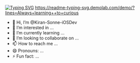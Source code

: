 [![Typing SVG](https://readme-typing-svg.demolab.com?font=Fira+Code&pause=1000&width=435&lines=Always+learning++to+curious)](https://git.io/typing-svg)
 https://readme-typing-svg.demolab.com/demo/?lines=Always+learning++to+curious 
- 👋 Hi, I’m @Kiran-Sonne-iOSDev
- 👀 I’m interested in ...
- 🌱 I’m currently learning ...
- 💞️ I’m looking to collaborate on ...
- 📫 How to reach me ...
- 😄 Pronouns: ...
- ⚡ Fun fact: ...

 
